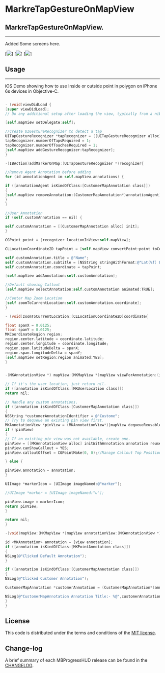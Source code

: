 
MarkreTapGestureOnMapView
=========

## MarkreTapGestureOnMapView.
------------
 Added Some screens here.
 
[![](https://github.com/pawankv89/MarkreTapGestureOnMapView/blob/master/images/screen_1.png)]
[![](https://github.com/pawankv89/MarkreTapGestureOnMapView/blob/master/images/screen_2.png)]
[![](https://github.com/pawankv89/MarkreTapGestureOnMapView/blob/master/images/screen_3.png)]


## Usage
------------
 iOS Demo showing how to use Inside or outside point in polygon on iPhone 6s devices in Objective-C.

```objective-c

- (void)viewDidLoad {
[super viewDidLoad];
// Do any additional setup after loading the view, typically from a nib.

[self.mapView setDelegate:self];

//create UIGestureRecognizer to detect a tap
UITapGestureRecognizer *tapRecognizer = [[UITapGestureRecognizer alloc] initWithTarget:self action:@selector(addMarkerOnMap:)];
tapRecognizer.numberOfTapsRequired = 1;
tapRecognizer.numberOfTouchesRequired = 1;
[self.mapView addGestureRecognizer:tapRecognizer];
}

-(IBAction)addMarkerOnMap:(UITapGestureRecognizer *)recognizer{

//Remove Agent Annotation before adding
for (id annotationAgent in self.mapView.annotations) {

if ([annotationAgent isKindOfClass:[CustomerMapAnnotation class]])
{
[self.mapView removeAnnotation:(CustomerMapAnnotation*)annotationAgent];
}
}

//User Annotation
if (self.customAnnotation == nil) {

self.customAnnotation = [[CustomerMapAnnotation alloc] init];
}

CGPoint point = [recognizer locationInView:self.mapView];

CLLocationCoordinate2D tapPoint = [self.mapView convertPoint:point toCoordinateFromView:self.view];

self.customAnnotation.title = @"Name";
self.customAnnotation.subtitle = [NSString stringWithFormat:@"Lat(%f) Lng(%f)",tapPoint.latitude,tapPoint.longitude];
self.customAnnotation.coordinate = tapPoint;

[self.mapView addAnnotation:self.customAnnotation];

//Default showing Callout
[self.mapView selectAnnotation:self.customAnnotation animated:TRUE];

//Center Map Zoom Location
[self zoomToCurrentLocation:self.customAnnotation.coordinate];
}

- (void)zoomToCurrentLocation:(CLLocationCoordinate2D)coordinate{

float spanX = 0.0125;
float spanY = 0.0125;
MKCoordinateRegion region;
region.center.latitude = coordinate.latitude;
region.center.longitude = coordinate.longitude;
region.span.latitudeDelta = spanX;
region.span.longitudeDelta = spanY;
[self.mapView setRegion:region animated:YES];
}
```
```objective-c

-(MKAnnotationView *) mapView:(MKMapView *)mapView viewForAnnotation:(id<MKAnnotation>)annotation {

// If it's the user location, just return nil.
if ([annotation isKindOfClass:[MKUserLocation class]])
return nil;

// Handle any custom annotations.
if ([annotation isKindOfClass:[CustomerMapAnnotation class]])
{
NSString *customerAnnotationIdentifier = @"Custome";
// Try to dequeue an existing pin view first.
MKAnnotationView *pinView = (MKAnnotationView*)[mapView dequeueReusableAnnotationViewWithIdentifier:customerAnnotationIdentifier];
if (!pinView)
{
// If an existing pin view was not available, create one.
pinView = [[MKAnnotationView alloc] initWithAnnotation:annotation reuseIdentifier:customerAnnotationIdentifier];
pinView.canShowCallout = YES;
pinView.calloutOffset = CGPointMake(0, 0);//Manage Callout Top Posstion

} else {

pinView.annotation = annotation;
}

UIImage *markerIcon = [UIImage imageNamed:@"marker"];

//UIImage *marker = [UIImage imageNamed:"u"];

pinView.image = markerIcon;
return pinView;
}

return nil;
}

-(void)mapView:(MKMapView *)mapView annotationView:(MKAnnotationView *)view calloutAccessoryControlTapped:(UIControl *)control {

id <MKAnnotation> annotation = [view annotation];
if ([annotation isKindOfClass:[MKPointAnnotation class]])
{
NSLog(@"Clicked Default Annotation");
}

if ([annotation isKindOfClass:[CustomerMapAnnotation class]])
{
NSLog(@"Clicked Customer Annotation");

CustomerMapAnnotation *customerAnnotation = (CustomerMapAnnotation*)annotation;

NSLog(@"CustomerMapAnnotation Annotation Title:- %@",customerAnnotation.title);
}
}
```


## License

This code is distributed under the terms and conditions of the [MIT license](LICENSE).

## Change-log

A brief summary of each MBProgressHUD release can be found in the [CHANGELOG](CHANGELOG.mdown). 
